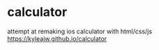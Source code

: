 # calculator
attempt at remaking ios calculator with html/css/js
https://kyleajw.github.io/calculator
